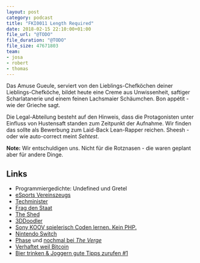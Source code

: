 ```yaml
---
layout: post
category: podcast
title: "FKI0011 Length Required"
date: 2018-02-15 22:10:00+01:00
file_url: "@TODO"
file_duration: "@TODO"
file_size: 47671803
team:
- josa
- robert
- thomas
---
```


Das Amuse Gueule, serviert von den Lieblings-Chefköchen deiner Lieblings-Chefköche, bildet heute eine Creme aus Unwissenheit, saftiger Scharlatanerie und einem feinen Lachsmaier Schäumchen. Bon appétit - wie der Grieche sagt.

Die Legal-Abteilung besteht auf den Hinweis, dass die Protagonisten unter Einfluss von Hustensaft standen zum Zeitpunkt der Aufnahme. Wir finden das sollte als Bewerbung zum Laid-Back Lean-Rapper reichen. Sheesh - oder wie auto-correct meint _Sehtest_.

__Note:__ Wir entschuldigen uns. Nicht für die Rotznasen - die waren geplant aber für andere Dinge.

## Links

- Programmiergedichte: Undefined und Gretel
- [eSports Vereinszeugs](http://www.spiegel.de/sport/sonst/koalitionsvertrag-anerkennung-als-sportart-rueckt-fuer-esports-naeher-a-1192462.html)
- [Techminister](https://t3n.de/news/petition-digitalminister-948569/)
- [Frag den Staat](https://fragdenstaat.de)
- [The Shed](https://youtu.be/bqPARIKHbN8)
- [3DDoodler](https://www.theverge.com/circuitbreaker/2018/2/15/17016608/3doodler-start-stem-series-hexbug)
- [Sony KOOV spielerisch Coden lernen. Kein PHP.](https://www.theverge.com/2018/2/14/17012676/sony-koov-stem-toy-coding-kit-robotics)
- [Nintendo Switch](https://www.golem.de/news/nintendo-labo-switch-plus-pappe-1801-132225.html)
- [Phase](https://www.phase-project.com/) und [nochmal bei _The Verge_](https://www.theverge.com/2018/2/11/16961604/phase-mwm-vinyl-tonearm-turntable-scratch-namm)
- [Verhaftet weil Bitcoin](https://www.golem.de/news/supercomputer-atomwissenschaftler-bei-bitcoin-mining-erwischt-1802-132700.html)
- [Bier trinken & Joggern gute Tipps zurufen #1](https://www.facebook.com/events/341575969674822/)
